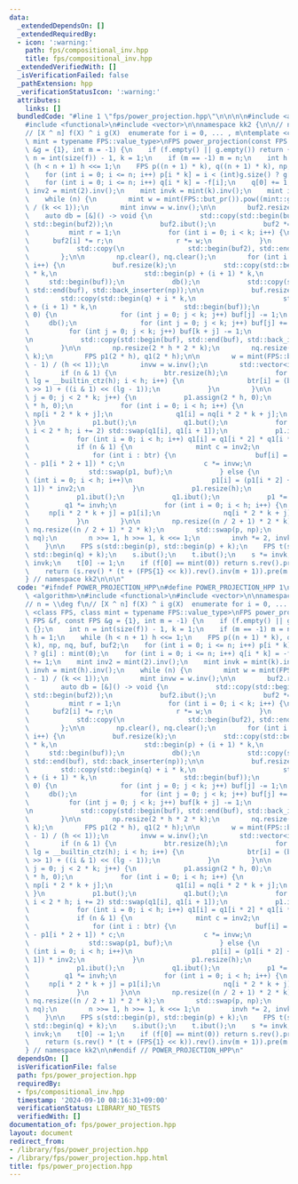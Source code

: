 ```yaml
---
data:
  _extendedDependsOn: []
  _extendedRequiredBy:
  - icon: ':warning:'
    path: fps/compositional_inv.hpp
    title: fps/compositional_inv.hpp
  _extendedVerifiedWith: []
  _isVerificationFailed: false
  _pathExtension: hpp
  _verificationStatusIcon: ':warning:'
  attributes:
    links: []
  bundledCode: "#line 1 \"fps/power_projection.hpp\"\n\n\n\n#include <algorithm>\n\
    #include <functional>\n#include <vector>\n\nnamespace kk2 {\n\n// n = \\deg f\n\
    // [X ^ n] f(X) ^ i g(X)  enumerate for i = 0, ... , m\ntemplate <class FPS, class\
    \ mint = typename FPS::value_type>\nFPS power_projection(const FPS &f, const FPS\
    \ &g = {1}, int m = -1) {\n    if (f.empty() || g.empty()) return {};\n    int\
    \ n = int(size(f)) - 1, k = 1;\n    if (m == -1) m = n;\n    int h = 1;\n    while\
    \ (h < n + 1) h <<= 1;\n    FPS p((n + 1) * k), q((n + 1) * k), np, nq, buf, buf2;\n\
    \    for (int i = 0; i <= n; i++) p[i * k] = i < (int)g.size() ? g[i] : mint(0);\n\
    \    for (int i = 0; i <= n; i++) q[i * k] = -f[i];\n    q[0] += 1;\n    mint\
    \ inv2 = mint(2).inv();\n    mint invk = mint(k).inv();\n    mint invh = mint(h).inv();\n\
    \    while (n) {\n        mint w = mint(FPS::but_pr()).pow((mint::getmod() - 1)\
    \ / (k << 1));\n        mint invw = w.inv();\n\n        buf2.resize(k);\n    \
    \    auto db = [&]() -> void {\n            std::copy(std::begin(buf), std::end(buf),\
    \ std::begin(buf2));\n            buf2.ibut();\n            buf2 *= invk;\n  \
    \          mint r = 1;\n            for (int i = 0; i < k; i++) {\n          \
    \      buf2[i] *= r;\n                r *= w;\n            }\n            buf2.but();\n\
    \            std::copy(\n                std::begin(buf2), std::end(buf2), std::back_inserter(buf));\n\
    \        };\n\n        np.clear(), nq.clear();\n        for (int i = 0; i <= n;\
    \ i++) {\n            buf.resize(k);\n            std::copy(std::begin(p) + i\
    \ * k,\n                      std::begin(p) + (i + 1) * k,\n                 \
    \     std::begin(buf));\n            db();\n            std::copy(std::begin(buf),\
    \ std::end(buf), std::back_inserter(np));\n\n            buf.resize(k);\n    \
    \        std::copy(std::begin(q) + i * k,\n                      std::begin(q)\
    \ + (i + 1) * k,\n                      std::begin(buf));\n            if (i ==\
    \ 0) {\n                for (int j = 0; j < k; j++) buf[j] -= 1;\n           \
    \     db();\n                for (int j = 0; j < k; j++) buf[j] += 1;\n      \
    \          for (int j = 0; j < k; j++) buf[k + j] -= 1;\n            } else db();\n\
    \n            std::copy(std::begin(buf), std::end(buf), std::back_inserter(nq));\n\
    \        }\n\n        np.resize(2 * h * 2 * k);\n        nq.resize(2 * h * 2 *\
    \ k);\n        FPS p1(2 * h), q1(2 * h);\n\n        w = mint(FPS::but_pr()).pow((mint::getmod()\
    \ - 1) / (h << 1));\n        invw = w.inv();\n        std::vector<int> btr;\n\
    \        if (n & 1) {\n            btr.resize(h);\n            for (int i = 0,\
    \ lg = __builtin_ctz(h); i < h; i++) {\n                btr[i] = (btr[i >> 1]\
    \ >> 1) + ((i & 1) << (lg - 1));\n            }\n        }\n\n        for (int\
    \ j = 0; j < 2 * k; j++) {\n            p1.assign(2 * h, 0);\n            q1.assign(2\
    \ * h, 0);\n            for (int i = 0; i < h; i++) {\n                p1[i] =\
    \ np[i * 2 * k + j];\n                q1[i] = nq[i * 2 * k + j];\n           \
    \ }\n            p1.but();\n            q1.but();\n            for (int i = 0;\
    \ i < 2 * h; i += 2) std::swap(q1[i], q1[i + 1]);\n            p1.inplace_dot(q1);\n\
    \            for (int i = 0; i < h; i++) q1[i] = q1[i * 2] * q1[i * 2 + 1];\n\
    \            if (n & 1) {\n                mint c = inv2;\n                buf.resize(h);\n\
    \                for (int i : btr) {\n                    buf[i] = (p1[i * 2]\
    \ - p1[i * 2 + 1]) * c;\n                    c *= invw;\n                }\n \
    \               std::swap(p1, buf);\n            } else {\n                for\
    \ (int i = 0; i < h; i++)\n                    p1[i] = (p1[i * 2] + p1[i * 2 +\
    \ 1]) * inv2;\n            }\n            p1.resize(h);\n            q1.resize(h);\n\
    \            p1.ibut();\n            q1.ibut();\n            p1 *= invh;\n   \
    \         q1 *= invh;\n            for (int i = 0; i < h; i++) {\n           \
    \     np[i * 2 * k + j] = p1[i];\n                nq[i * 2 * k + j] = q1[i];\n\
    \            }\n        }\n\n        np.resize((n / 2 + 1) * 2 * k);\n       \
    \ nq.resize((n / 2 + 1) * 2 * k);\n        std::swap(p, np);\n        std::swap(q,\
    \ nq);\n        n >>= 1, h >>= 1, k <<= 1;\n        invh *= 2, invk *= inv2;\n\
    \    }\n\n    FPS s(std::begin(p), std::begin(p) + k);\n    FPS t(std::begin(q),\
    \ std::begin(q) + k);\n    s.ibut();\n    t.ibut();\n    s *= invk;\n    t *=\
    \ invk;\n    t[0] -= 1;\n    if (f[0] == mint(0)) return s.rev().pre(m + 1);\n\
    \    return (s.rev() * (t + (FPS{1} << k)).rev().inv(m + 1)).pre(m + 1);\n}\n\n\
    } // namespace kk2\n\n\n"
  code: "#ifndef POWER_PROJECTION_HPP\n#define POWER_PROJECTION_HPP 1\n\n#include\
    \ <algorithm>\n#include <functional>\n#include <vector>\n\nnamespace kk2 {\n\n\
    // n = \\deg f\n// [X ^ n] f(X) ^ i g(X)  enumerate for i = 0, ... , m\ntemplate\
    \ <class FPS, class mint = typename FPS::value_type>\nFPS power_projection(const\
    \ FPS &f, const FPS &g = {1}, int m = -1) {\n    if (f.empty() || g.empty()) return\
    \ {};\n    int n = int(size(f)) - 1, k = 1;\n    if (m == -1) m = n;\n    int\
    \ h = 1;\n    while (h < n + 1) h <<= 1;\n    FPS p((n + 1) * k), q((n + 1) *\
    \ k), np, nq, buf, buf2;\n    for (int i = 0; i <= n; i++) p[i * k] = i < (int)g.size()\
    \ ? g[i] : mint(0);\n    for (int i = 0; i <= n; i++) q[i * k] = -f[i];\n    q[0]\
    \ += 1;\n    mint inv2 = mint(2).inv();\n    mint invk = mint(k).inv();\n    mint\
    \ invh = mint(h).inv();\n    while (n) {\n        mint w = mint(FPS::but_pr()).pow((mint::getmod()\
    \ - 1) / (k << 1));\n        mint invw = w.inv();\n\n        buf2.resize(k);\n\
    \        auto db = [&]() -> void {\n            std::copy(std::begin(buf), std::end(buf),\
    \ std::begin(buf2));\n            buf2.ibut();\n            buf2 *= invk;\n  \
    \          mint r = 1;\n            for (int i = 0; i < k; i++) {\n          \
    \      buf2[i] *= r;\n                r *= w;\n            }\n            buf2.but();\n\
    \            std::copy(\n                std::begin(buf2), std::end(buf2), std::back_inserter(buf));\n\
    \        };\n\n        np.clear(), nq.clear();\n        for (int i = 0; i <= n;\
    \ i++) {\n            buf.resize(k);\n            std::copy(std::begin(p) + i\
    \ * k,\n                      std::begin(p) + (i + 1) * k,\n                 \
    \     std::begin(buf));\n            db();\n            std::copy(std::begin(buf),\
    \ std::end(buf), std::back_inserter(np));\n\n            buf.resize(k);\n    \
    \        std::copy(std::begin(q) + i * k,\n                      std::begin(q)\
    \ + (i + 1) * k,\n                      std::begin(buf));\n            if (i ==\
    \ 0) {\n                for (int j = 0; j < k; j++) buf[j] -= 1;\n           \
    \     db();\n                for (int j = 0; j < k; j++) buf[j] += 1;\n      \
    \          for (int j = 0; j < k; j++) buf[k + j] -= 1;\n            } else db();\n\
    \n            std::copy(std::begin(buf), std::end(buf), std::back_inserter(nq));\n\
    \        }\n\n        np.resize(2 * h * 2 * k);\n        nq.resize(2 * h * 2 *\
    \ k);\n        FPS p1(2 * h), q1(2 * h);\n\n        w = mint(FPS::but_pr()).pow((mint::getmod()\
    \ - 1) / (h << 1));\n        invw = w.inv();\n        std::vector<int> btr;\n\
    \        if (n & 1) {\n            btr.resize(h);\n            for (int i = 0,\
    \ lg = __builtin_ctz(h); i < h; i++) {\n                btr[i] = (btr[i >> 1]\
    \ >> 1) + ((i & 1) << (lg - 1));\n            }\n        }\n\n        for (int\
    \ j = 0; j < 2 * k; j++) {\n            p1.assign(2 * h, 0);\n            q1.assign(2\
    \ * h, 0);\n            for (int i = 0; i < h; i++) {\n                p1[i] =\
    \ np[i * 2 * k + j];\n                q1[i] = nq[i * 2 * k + j];\n           \
    \ }\n            p1.but();\n            q1.but();\n            for (int i = 0;\
    \ i < 2 * h; i += 2) std::swap(q1[i], q1[i + 1]);\n            p1.inplace_dot(q1);\n\
    \            for (int i = 0; i < h; i++) q1[i] = q1[i * 2] * q1[i * 2 + 1];\n\
    \            if (n & 1) {\n                mint c = inv2;\n                buf.resize(h);\n\
    \                for (int i : btr) {\n                    buf[i] = (p1[i * 2]\
    \ - p1[i * 2 + 1]) * c;\n                    c *= invw;\n                }\n \
    \               std::swap(p1, buf);\n            } else {\n                for\
    \ (int i = 0; i < h; i++)\n                    p1[i] = (p1[i * 2] + p1[i * 2 +\
    \ 1]) * inv2;\n            }\n            p1.resize(h);\n            q1.resize(h);\n\
    \            p1.ibut();\n            q1.ibut();\n            p1 *= invh;\n   \
    \         q1 *= invh;\n            for (int i = 0; i < h; i++) {\n           \
    \     np[i * 2 * k + j] = p1[i];\n                nq[i * 2 * k + j] = q1[i];\n\
    \            }\n        }\n\n        np.resize((n / 2 + 1) * 2 * k);\n       \
    \ nq.resize((n / 2 + 1) * 2 * k);\n        std::swap(p, np);\n        std::swap(q,\
    \ nq);\n        n >>= 1, h >>= 1, k <<= 1;\n        invh *= 2, invk *= inv2;\n\
    \    }\n\n    FPS s(std::begin(p), std::begin(p) + k);\n    FPS t(std::begin(q),\
    \ std::begin(q) + k);\n    s.ibut();\n    t.ibut();\n    s *= invk;\n    t *=\
    \ invk;\n    t[0] -= 1;\n    if (f[0] == mint(0)) return s.rev().pre(m + 1);\n\
    \    return (s.rev() * (t + (FPS{1} << k)).rev().inv(m + 1)).pre(m + 1);\n}\n\n\
    } // namespace kk2\n\n#endif // POWER_PROJECTION_HPP\n"
  dependsOn: []
  isVerificationFile: false
  path: fps/power_projection.hpp
  requiredBy:
  - fps/compositional_inv.hpp
  timestamp: '2024-09-10 08:16:31+09:00'
  verificationStatus: LIBRARY_NO_TESTS
  verifiedWith: []
documentation_of: fps/power_projection.hpp
layout: document
redirect_from:
- /library/fps/power_projection.hpp
- /library/fps/power_projection.hpp.html
title: fps/power_projection.hpp
---
```

